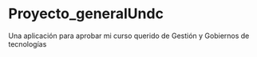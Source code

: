 # Proyecto_generalUndc
Una aplicación para aprobar mi curso querido de Gestión y Gobiernos de tecnologías
